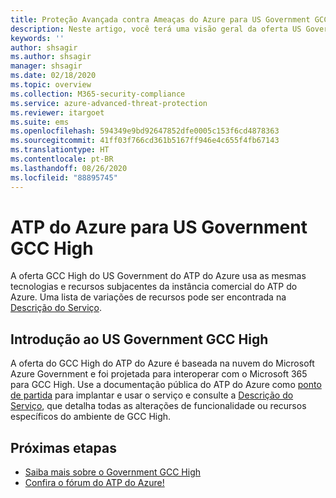 ```yaml
---
title: Proteção Avançada contra Ameaças do Azure para US Government GCC High
description: Neste artigo, você terá uma visão geral da oferta US Government GCC High do ATP do Azure.
keywords: ''
author: shsagir
ms.author: shsagir
manager: shsagir
ms.date: 02/18/2020
ms.topic: overview
ms.collection: M365-security-compliance
ms.service: azure-advanced-threat-protection
ms.reviewer: itargoet
ms.suite: ems
ms.openlocfilehash: 594349e9bd92647852dfe0005c153f6cd4878363
ms.sourcegitcommit: 41ff03f766cd361b5167ff946e4c655f4fb67143
ms.translationtype: HT
ms.contentlocale: pt-BR
ms.lasthandoff: 08/26/2020
ms.locfileid: "88895745"
---
```

# <a name="azure-atp-for-us-government-gcc-high"></a>ATP do Azure para US Government GCC High

A oferta GCC High do US Government do ATP do Azure usa as mesmas tecnologias e recursos subjacentes da instância comercial do ATP do Azure. Uma lista de variações de recursos pode ser encontrada na [Descrição do Serviço](/enterprise-mobility-security/solutions/ems-azure-atp-govt-service-description).

## <a name="get-started-with-us-government-gcc-high"></a>Introdução ao US Government GCC High

A oferta do GCC High do ATP do Azure é baseada na nuvem do Microsoft Azure Government e foi projetada para interoperar com o Microsoft 365 para GCC High. Use a documentação pública do ATP do Azure como [ponto de partida](install-atp-step1.md) para implantar e usar o serviço e consulte a [Descrição do Serviço](/enterprise-mobility-security/solutions/ems-azure-atp-govt-service-description), que detalha todas as alterações de funcionalidade ou recursos específicos do ambiente de GCC High.  

## <a name="next-steps"></a>Próximas etapas

- [Saiba mais sobre o Government GCC High](/enterprise-mobility-security/solutions/ems-azure-atp-govt-service-description)
- [Confira o fórum do ATP do Azure!](https://aka.ms/azureatpcommunity)
